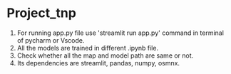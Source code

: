 # Project_tnp
1. For running app.py file use 'streamlit run app.py' command in terminal of pycharm or Vscode.
2. All the models are trained in different .ipynb file.
3. Check whether all the map and model path are same or not.
4. Its dependencies are streamlit, pandas, numpy, osmnx.
